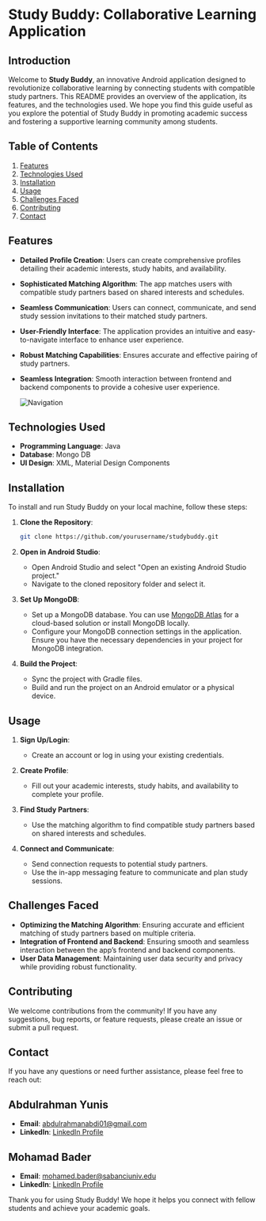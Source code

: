 # Study Buddy: Collaborative Learning Application

## Introduction
Welcome to **Study Buddy**, an innovative Android application designed to revolutionize collaborative learning by connecting students with compatible study partners. This README provides an overview of the application, its features, and the technologies used. We hope you find this guide useful as you explore the potential of Study Buddy in promoting academic success and fostering a supportive learning community among students.

## Table of Contents
1. [Features](#features)
2. [Technologies Used](#technologies-used)
3. [Installation](#installation)
4. [Usage](#usage)
5. [Challenges Faced](#challenges-faced)
6. [Contributing](#contributing)
7. [Contact](#contact)

## Features
- **Detailed Profile Creation**: Users can create comprehensive profiles detailing their academic interests, study habits, and availability.
- **Sophisticated Matching Algorithm**: The app matches users with compatible study partners based on shared interests and schedules.
- **Seamless Communication**: Users can connect, communicate, and send study session invitations to their matched study partners.
- **User-Friendly Interface**: The application provides an intuitive and easy-to-navigate interface to enhance user experience.
- **Robust Matching Capabilities**: Ensures accurate and effective pairing of study partners.
- **Seamless Integration**: Smooth interaction between frontend and backend components to provide a cohesive user experience.

  ![Navigation](https://github.com/abdulrahmanabdi/studdybuddy/assets/29581026/77dcba82-14a4-42c6-b810-4cb02a169baa)

## Technologies Used
- **Programming Language**: Java
- **Database**: Mongo DB
- **UI Design**: XML, Material Design Components


## Installation
To install and run Study Buddy on your local machine, follow these steps:

1. **Clone the Repository**:
   ```sh
   git clone https://github.com/yourusername/studybuddy.git

2. **Open in Android Studio**:
   - Open Android Studio and select "Open an existing Android Studio project."
   - Navigate to the cloned repository folder and select it.

3. **Set Up MongoDB**:
   - Set up a MongoDB database. You can use [MongoDB Atlas](https://www.mongodb.com/cloud/atlas) for a cloud-based solution or install MongoDB locally.
   - Configure your MongoDB connection settings in the application. Ensure you have the necessary dependencies in your project for MongoDB integration.

4. **Build the Project**:
   - Sync the project with Gradle files.
   - Build and run the project on an Android emulator or a physical device.

## Usage
1. **Sign Up/Login**:
   - Create an account or log in using your existing credentials.
   
2. **Create Profile**:
   - Fill out your academic interests, study habits, and availability to complete your profile.

3. **Find Study Partners**:
   - Use the matching algorithm to find compatible study partners based on shared interests and schedules.

4. **Connect and Communicate**:
   - Send connection requests to potential study partners.
   - Use the in-app messaging feature to communicate and plan study sessions.

## Challenges Faced
- **Optimizing the Matching Algorithm**: Ensuring accurate and efficient matching of study partners based on multiple criteria.
- **Integration of Frontend and Backend**: Ensuring smooth and seamless interaction between the app’s frontend and backend components.
- **User Data Management**: Maintaining user data security and privacy while providing robust functionality.

## Contributing
We welcome contributions from the community! If you have any suggestions, bug reports, or feature requests, please create an issue or submit a pull request.

## Contact
If you have any questions or need further assistance, please feel free to reach out:
## Abdulrahman Yunis
- **Email**: abdulrahmanabdi01@gmail.com
- **LinkedIn**: [LinkedIn Profile](https://www.linkedin.com/in/abdulrahmanyunis/)

## Mohamad Bader
- **Email**: mohamed.bader@sabanciuniv.edu
- **LinkedIn**: [LinkedIn Profile](https://www.linkedin.com/in/mohamad-bader-cse03/)


Thank you for using Study Buddy! We hope it helps you connect with fellow students and achieve your academic goals.
